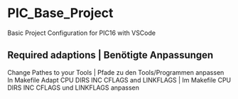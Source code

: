 # PIC_Base_Project
Basic Project Configuration for PIC16 with VSCode

## Required adaptions | Benötigte Anpassungen
Change Pathes to your Tools | Pfade zu den Tools/Programmen anpassen  
In Makefile Adapt CPU DIRS INC CFLAGS and LINKFLAGS | Im Makefile CPU DIRS INC CFLAGS und LINKFLAGS anpassen  
